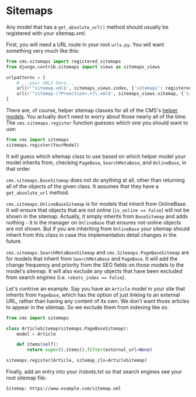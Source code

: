 # Sitemaps

Any model that has a `get_absolute_url()` method should usually be registered with your sitemap.xml.

First, you will need a URL route in your root `urls.py`. You will want something very much like this:

```python
from cms.sitemaps import registered_sitemaps
from django.contrib.sitemaps import views as sitemaps_views

urlpatterns = [
    # ...your URLS here...
    url(r'^sitemap.xml$', sitemaps_views.index, {'sitemaps': registered_sitemaps}, name='django.contrib.sitemaps.views.sitemap'),
    url(r'^sitemap-(?P<section>.+)\.xml$', sitemaps_views.sitemap, {'sitemaps': registered_sitemaps}, name='django.contrib.sitemaps.views.sitemap'),
]
```

There are, of course, helper sitemap classes for all of the CMS's [helper models](helpers.md).
You actually don't need to worry about those nearly all of the time.
The `cms.sitemaps.register` function guesses which one you should want to use:

```python
from cms import sitemaps
sitemaps.register(YourModel)
```

It will guess which sitemap class to use based on which helper model your model inherits from, checking `PageBase`, `SearchMetaBase`, and `OnlineBase`, in that order.

`cms.sitemaps.BaseSitemap` does not do anything at all, other than returning all of the objects of the given class.
It assumes that they have a `get_absolute_url` method.

`cms.sitemaps.OnlineBaseSitemap` is for models that inherit from OnlineBase.
It will ensure that objects that are not online (`is_online == False`) will not be shown in the sitemap.
Actually, it simply inherits from `BaseSitemap` and adds nothing - it is the manager on `OnlineBase` that ensures not-online objects are not shown.
But if you are inheriting from `OnlineBase` your sitemap should inherit from this class in case this implementation detail changes in the future.

`cms.sitemaps.SearchMetaBaseSitemap` and `cms.Sitemaps.PageBaseSitemap` are for models that inherit from `SearchMetaBase` and `PageBase`.
It will add the change frequency and priority from the SEO fields on those models to the model's sitemap.
It will also exclude any objects that have been excluded from search engines (i.e. `robots_index == False`).

Let's contrive an example.
Say you have an `Article` model in your site that inherits from `PageBase`, which has the option of just linking to an external URL, rather than having any content of its own.
We don't want those articles to appear in the sitemap. So we exclude them from indexing like so.

```python
from cms import sitemaps

class ArticleSitemap(sitemaps.PageBaseSitemap):
    model = Article

    def items(self):
        return super().items().filter(external_url=None)

sitemaps.register(Article, sitemap_cls=ArticleSitemap)
```

Finally, add an entry into your /robots.txt so that search engines see your root sitemap file:

```
Sitemap: https://www.example.com/sitemap.xml
```
